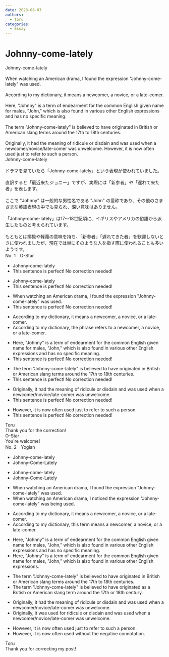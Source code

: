 ```yaml
---
date: 2023-06-03
authors:
  - toru
categories:
  - Essay
---
```


<h1 id="subject_show">Johnny-come-lately</h1>
<div class="date" hidden>Jun 3, 2023 15:29</div>
<div id="post"><div id="body_show_ori">
Johnny-come-lately<br/><br/>When watching an American drama, I found the expression "Johnny-come-lately" was used.<br/><br/>According to my dictionary, it means a newcomer, a novice, or a late-comer.<br/><br/>Here, "Johnny" is a term of endearment for the common English given name for males, "John," which is also found in various other English expressions and has no specific meaning.<br/><br/>The term "Johnny-come-lately" is believed to have originated in British or American slang terms around the 17th to 18th centuries.<br/><br/>Originally, it had the meaning of ridicule or disdain and was used when a newcomer/novice/late-comer was unwelcome. However, it is now often used just to refer to such a person.
</div></div>

<!-- more -->

<div id="post_ja"><div id="body_show_mo">
Johnny-come-lately<br/><br/>ドラマを見ていたら「Johnny-come-lately」という表現が使われていました。<br/><br/>直訳すると「最近来たジョニー」ですが、実際には「新参者」や「遅れて来た者」を表します。<br/><br/>ここで "Johnny" は一般的な男性名である "John" の愛称であり、その他のさまざまな英語表現の中でも見られ、深い意味はありません。<br/><br/>「Johnny-come-lately」は17～18世紀頃に、イギリスやアメリカの俗語から派生したものと考えられています。<br/><br/>もともとは揶揄や軽蔑の意味を持ち、「新参者」「遅れてきた者」を歓迎しないときに使われましたが、現在では単にそのような人を指す際に使われることも多いようです。
</div></div>
<div id="block"><div class="first_name"> No. 1　<span class="just_name">O-Star</span></div><div id="block2">
<ul class="correction_field">
<li class="incorrect">Johnny-come-lately</li>
<li class="corrected perfect">This sentence is perfect! No correction needed!</li>
</ul>
<ul class="correction_field">
<li class="incorrect">Johnny-come-lately</li>
<li class="corrected perfect">This sentence is perfect! No correction needed!</li>
</ul>
<ul class="correction_field">
<li class="incorrect">When watching an American drama, I found the expression "Johnny-come-lately" was used.</li>
<li class="corrected perfect">This sentence is perfect! No correction needed!</li>
</ul>
<ul class="correction_field">
<li class="incorrect">According to my dictionary, it means a newcomer, a novice, or a late-comer.</li>
<li class="corrected correct">
According to my dictionary, <span class="f_bold">the phrase refers to</span> a newcomer, a novice, or a late-comer.
</li>
</ul>
<ul class="correction_field">
<li class="incorrect">Here, "Johnny" is a term of endearment for the common English given name for males, "John," which is also found in various other English expressions and has no specific meaning.</li>
<li class="corrected perfect">This sentence is perfect! No correction needed!</li>
</ul>
<ul class="correction_field">
<li class="incorrect">The term "Johnny-come-lately" is believed to have originated in British or American slang terms around the 17th to 18th centuries.</li>
<li class="corrected perfect">This sentence is perfect! No correction needed!</li>
</ul>
<ul class="correction_field">
<li class="incorrect">Originally, it had the meaning of ridicule or disdain and was used when a newcomer/novice/late-comer was unwelcome.</li>
<li class="corrected perfect">This sentence is perfect! No correction needed!</li>
</ul>
<ul class="correction_field">
<li class="incorrect">However, it is now often used just to refer to such a person.</li>
<li class="corrected perfect">This sentence is perfect! No correction needed!</li>
</ul>
</div><div class="name"><span class="just_name">Toru</span><br>
Thank you for the correction!
</div>
<div class="name"><span class="just_name">O-Star</span><br>
You're welcome!
</div>
</div>
<div id="block"><div class="first_name"> No. 2　<span class="just_name">Yogian</span></div><div id="block2">
<ul class="correction_field">
<li class="incorrect">Johnny-come-lately</li>
<li class="corrected correct">
Johnny-Come-Lately
</li>
</ul>
<ul class="correction_field">
<li class="incorrect">Johnny-come-lately</li>
<li class="corrected correct">
Johnny-Come-Lately
</li>
</ul>
<ul class="correction_field">
<li class="incorrect">When watching an American drama, I found the expression "Johnny-come-lately" was used.</li>
<li class="corrected correct">
When watching an American drama, I noticed the expression "Johnny-come-lately" was being used.
</li>
</ul>
<ul class="correction_field">
<li class="incorrect">According to my dictionary, it means a newcomer, a novice, or a late-comer.</li>
<li class="corrected correct">
According to my dictionary, this term means a newcomer, a novice, or a late-comer.
</li>
</ul>
<ul class="correction_field">
<li class="incorrect">Here, "Johnny" is a term of endearment for the common English given name for males, "John," which is also found in various other English expressions and has no specific meaning.</li>
<li class="corrected correct">
Here, "Johnny" is a term of endearment for the common English given name for males, "John," which is also found in various other English expressions.
</li>
</ul>
<ul class="correction_field">
<li class="incorrect">The term "Johnny-come-lately" is believed to have originated in British or American slang terms around the 17th to 18th centuries.</li>
<li class="corrected correct">
The term "Johnny-come-lately" is believed to have originated as a British or American slang term around the 17th or 18th century.
</li>
</ul>
<ul class="correction_field">
<li class="incorrect">Originally, it had the meaning of ridicule or disdain and was used when a newcomer/novice/late-comer was unwelcome.</li>
<li class="corrected correct">
Originally, it was used for ridicule or disdain and was used when a newcomer/novice/late-comer was unwelcome.
</li>
</ul>
<ul class="correction_field">
<li class="incorrect">However, it is now often used just to refer to such a person.</li>
<li class="corrected correct">
However, it is now often used without the negative connotation.
</li>
</ul>
</div><div class="name"><span class="just_name">Toru</span><br>
Thank you for correcting my post!
</div>
</div>
